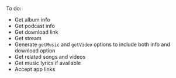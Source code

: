 To do:

-   Get album info
-   Get podcast info
-   Get download link
-   Get stream
-   Generate `getMusic` and `getVideo` options to include both info and download option
-   Get related songs and videos
-   Get music lyrics if available
-   Accept app links

